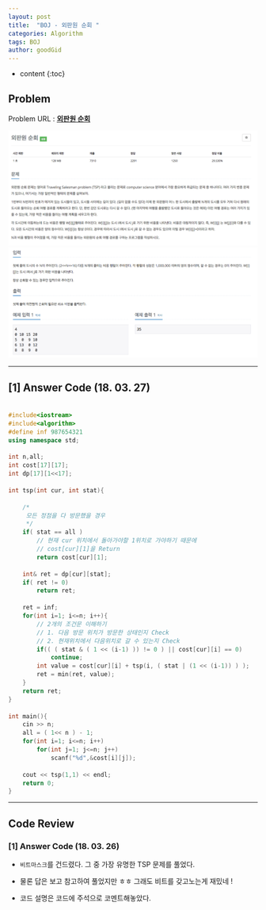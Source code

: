 ```yaml
---
layout: post
title:  "BOJ - 외판원 순회 "
categories: Algorithm
tags: BOJ
author: goodGid
---
```

* content
{:toc}


## Problem 
Problem URL : **[외판원 순회](https://www.acmicpc.net/problem/2098)**


![](/assets/img/algorithm/2098_1.png)
![](/assets/img/algorithm/2098_2.png)



---

## [1] Answer Code (18. 03. 27)


``` cpp

#include<iostream>
#include<algorithm>
#define inf 987654321
using namespace std;

int n,all;
int cost[17][17];
int dp[17][1<<17];

int tsp(int cur, int stat){
    
    /*
     모든 정점을 다 방문했을 경우
     */
    if( stat == all )
        // 현재 cur 위치에서 돌아가야할 1위치로 가야하기 때문에
        // cost[cur][1]을 Return
        return cost[cur][1];
    
    int& ret = dp[cur][stat];
    if( ret != 0)
        return ret;
    
    ret = inf;
    for(int i=1; i<=n; i++){
        // 2개의 조건문 이해하기
        // 1. 다음 방문 위치가 방문한 상태인지 Check
        // 2. 현재위치에서 다음위치로 갈 수 있는지 Check
        if(( ( stat & ( 1 << (i-1) )) != 0 ) || cost[cur][i] == 0)
            continue;
        int value = cost[cur][i] + tsp(i, ( stat | (1 << (i-1)) ) );
        ret = min(ret, value);
    }
    return ret;
}

int main(){
    cin >> n;
    all = ( 1<< n ) - 1;
    for(int i=1; i<=n; i++)
        for(int j=1; j<=n; j++)
            scanf("%d",&cost[i][j]);
    
    cout << tsp(1,1) << endl;
    return 0;
}

```
---

## Code Review

### [1] Answer Code (18. 03. 26)

* `비트마스크`를 건드렸다. 그 중 가장 유명한 TSP 문제를 풀었다.

* 물론 답은 보고 참고하여 풀었지만 ㅎㅎ 그래도 비트를 갖고노는게 재밌네 !

* 코드 설명은 코드에 주석으로 코멘트해놓았다.